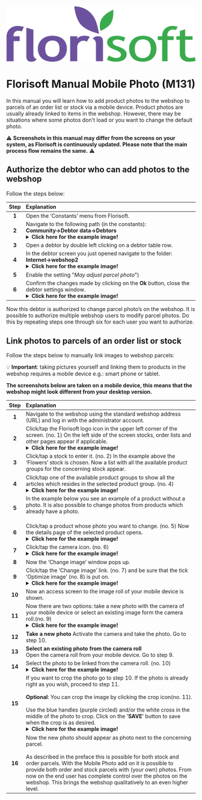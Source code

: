 <img src="../../fslogo.png">

# Florisoft Manual Mobile Photo (M131)

In this manual you will learn how to add product photos to the webshop to parcels of an order list or stock via a mobile device. Product photos are usually already linked to items in the webshop. However, there may be situations where some photos don't load or you want to change the default photo.

:warning: **Screenshots in this manual may differ from the screens on your system, as Florisoft is continuously updated. Please note that the main process flow remains the same.** :warning:

## Authorize the debtor who can add photos to the webshop

Follow the steps below:

|Step|Explanation|
|:-:|:--|
|**1**|Open the ‘Constants’ menu from Florisoft.|
|**2**|Navigate to the following path (in the constants):<br>**Community→Debtor data→Debtors**<details><summary><b>Click here for the example image!</b></summary><img src=".Manual webshop add on Mobile Photo/media/image3.png"></details>|
|**3**|Open a debtor by double left clicking on a debtor table row.|
|**4**|In the debtor screen you just opened navigate to the folder:<br>**Internet→webshop2**<details><summary><b>Click here for the example image!</b></summary><img src=".Manual webshop add on Mobile Photo/media/image3.png"></details>|
|**5**|Enable the setting "*May adjust parcel photo*")|
|**6**|Confirm the changes made by clicking on the **Ok** button, close the debtor settings window.<details><summary><b>Click here for the example image!</b></summary><img src=".Manual webshop add on Mobile Photo/media/image3.png"></details>|

Now this debtor is authorized to change parcel photo’s on the webshop.
It is possible to authorize multiple webshop users to modify parcel
photos. Do this by repeating steps one through six for each user you
want to authorize.

## Link photos to parcels of an order list or stock

Follow the steps below to manually link images to webshop parcels:

:bulb: **Important**: taking pictures yourself and linking them to products in the webshop requires a mobile device e.g.: smart phone or tablet.

**The screenshots below are taken on a mobile device, this means that the webshop might look different from your desktop version.**

|Step|Explanation|
|:-:|:--|
|**1**|Navigate to the webshop using the standard webshop address (URL) and log in with the administrator account.|
|**2**|Click/tap the Florisoft logo icon in the upper left corner of the screen. (no. 1) On the left side of the screen stocks, order lists and other pages appear if applicable.<details><summary><b>Click here for the example image!</b></summary><img src=".Manual webshop add on Mobile Photo/media/image5.png"></details>|
|**3**|Click/tap a stock to enter it. (no. 2) In the example above the ‘Flowers’ stock is chosen. Now a list with all the available product groups for the concerning stock appear.|
|**4**|Click/tap one of the available product groups to show all the articles which resides in the selected product group. (no. 4)<details><summary><b>Click here for the example image!</b></summary><img src=".Manual webshop add on Mobile Photo/media/image6.png"></details>|
|**5**|In the example below you see an example of a product without a photo. It is also possible to change photos from products which already have a photo.<br><br>|
|**6**|Click/tap a product whose photo you want to change. (no. 5) Now the details page of the selected product opens.<details><summary><b>Click here for the example image!</b></summary><img src=".Manual webshop add on Mobile Photo/media/image7.png"></details>|
|**7**|Click/tap the camera icon. (no. 6)<details><summary><b>Click here for the example image!</b></summary><img src=".Manual webshop add on Mobile Photo/media/image8.png"></details>|
|**8**|Now the ‘Change image’ window pops up.|
|**9**|Click/tap the ‘Change image’ link. (no. 7) and be sure that the tick ‘Optimize image’ (no. 8) is put on.<details><summary><b>Click here for the example image!</b></summary><img src=".Manual webshop add on Mobile Photo/media/image9.png"></details>|
|**10**|Now an access screen to the image roll of your mobile device is shown.|
|**11**|Now there are two options: take a new photo with the camera of your mobile device or select an existing image form the camera roll.(no. 9)<details><summary><b>Click here for the example image!</b></summary><img src=".Manual webshop add on Mobile Photo/media/image10.png"></details>|
|**12**|**Take a new photo** Activate the camera and take the photo. Go to step 10. |
|**13**|**Select an existing photo from the camera roll**<br>Open the camera roll from your mobile device. Go to step 9.|
|**14**|Select the photo to be linked from the camera roll. (no. 10)<details><summary><b>Click here for the example image!</b></summary><img src=".Manual webshop add on Mobile Photo/media/image11.png"></details>|
|**15**|If you want to crop the photo go to step 10. If the photo is already right as you wish, proceed to step 11.<Br><br>**Optional**: You can crop the image by clicking the crop icon(no. 11).<br><br>Use the blue handles (purple circled) and/or the white cross in the middle of the photo to crop. Click on the '**SAVE**' button to save when the crop is as desired.<details><summary><b>Click here for the example image!</b></summary><img src=".Manual webshop add on Mobile Photo/media/image12.png"></details>|
|**16**|Now the new photo should appear as photo next to the concerning parcel.<br><br>As described in the preface this is possible for both stock and order parcels. With the Mobile Photo add on it is possible to provide both order and stock parcels with (your own) photos. From now on the end user has complete control over the photos on the webshop. This brings the webshop qualitatively to an even higher level.|
